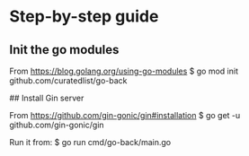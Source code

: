 # Step-by-step guide
## Init the go modules
From https://blog.golang.org/using-go-modules
$ go mod init github.com/curatedlist/go-back

## Install Gin server

From https://github.com/gin-gonic/gin#installation
$ go get -u github.com/gin-gonic/gin

Run it from:
$ go run cmd/go-back/main.go
